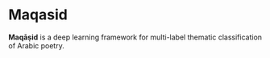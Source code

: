 # Maqasid
**Maqāṣid** is a deep learning framework for multi-label thematic classification of Arabic poetry. 
